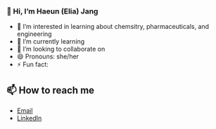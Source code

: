 ### 👋 Hi, I’m Haeun (Elia) Jang

- 👀 I’m interested in learning about chemsitry, pharmaceuticals, and engineering
- 🌱 I’m currently learning 
- 💞️ I’m looking to collaborate on 
- 😄 Pronouns: she/her
- ⚡ Fun fact: 

##  📫 How to reach me 
- [Email](eliajang07@gmail.com)
- [LinkedIn](www.linkedin.com/in/haeun-jang-944a352b9)
  


<!---
Elia-Jang/Elia-Jang is a ✨ special ✨ repository because its `README.md` (this file) appears on your GitHub profile.
You can click the Preview link to take a look at your changes.
--->
